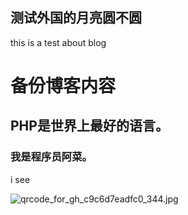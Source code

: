 ## 测试外国的月亮圆不圆

this is a test about blog

# 备份博客内容
## PHP是世界上最好的语言。
### 我是程序员阿菜。

i see

![qrcode_for_gh_c9c6d7eadfc0_344.jpg](https://cdn.hashnode.com/res/hashnode/image/upload/v1621146777688/MVmydlYVB.jpeg)

